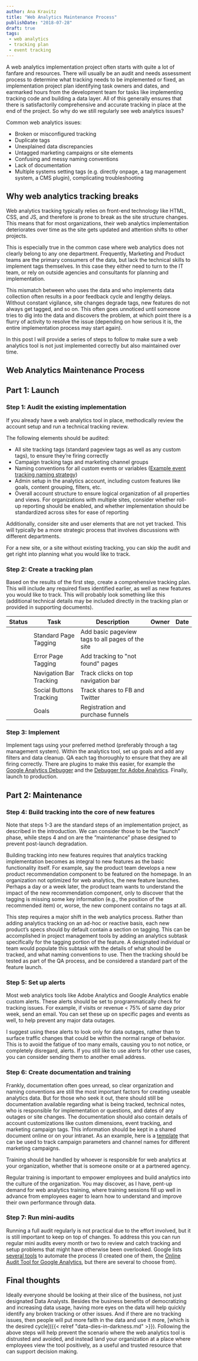 ```yaml
---
author: Ana Kravitz
title: "Web Analytics Maintenance Process"
publishDate: "2018-07-28"
draft: true
tags: 
 - web analytics
 - tracking plan
 - event tracking
---
```


A web analytics implementation project often starts with quite a lot of fanfare and resources. There will usually be an audit and needs assessment process to determine what tracking needs to be implemented or fixed, an implementation project plan identifying task owners and dates, and earmarked hours from the development team for tasks like implementing tracking code and building a data layer. All of this generally ensures that there is satisfactorily comprehensive and accurate tracking in place at the end of the project. So why do we still regularly see web analytics issues?<br/>
<!--more-->

Common web analytics issues:

* Broken or misconfigured tracking
* Duplicate tags
* Unexplained data discrepancies
* Untagged marketing campaigns or site elements
* Confusing and messy naming conventions
* Lack of documentation
* Multiple systems setting tags (e.g. directly onpage, a tag management system, a CMS plugin), complicating troubleshooting 

## Why web analytics tracking breaks
Web analytics tracking typically relies on front-end technology like HTML, CSS, and JS, and therefore is prone to break as the site structure changes. This means that for most organizations, their web analytics implementation deteriorates over time as the site gets updated and attention shifts to other projects. 

This is especially true in the common case where web analytics does not clearly belong to any one department. Frequently, Marketing and Product teams are the primary consumers of the data, but lack the technical skills to implement tags themselves. In this case they either need to turn to the IT team, or rely on outside agencies and consultants for planning and implementation. 

This mismatch between who uses the data and who implements data collection often results in a poor feedback cycle and lengthy delays. Without constant vigilance, site changes degrade tags, new features do not always get tagged, and so on. This often goes unnoticed until someone tries to dig into the data and discovers the problem, at which point there is a flurry of activity to resolve the issue (depending on how serious it is, the entire implementation process may start again). 

In this post I will provide a series of steps to follow to make sure a web analytics tool is not just implemented correctly but also maintained over time.

## Web Analytics Maintenance Process
## Part 1: Launch
### Step 1: Audit the existing implementation
If you already have a web analytics tool in place, methodically review the account setup and run a technical tracking review. 

The following elements should be audited:

* All site tracking tags (standard pageview tags as well as any custom tags), to ensure they’re firing correctly
* Campaign tracking tags and marketing channel groups
* Naming conventions for all custom events or variables ([Example event tracking naming strategy](http://mixedanalytics.com/blog/event-tracking-naming-strategy-for-google-analytics/))
* Admin setup in the analytics account, including custom features like goals, content grouping, filters, etc.
* Overall account structure to ensure logical organization of all properties and views. For organizations with multiple sites, consider whether roll-up reporting should be enabled, and whether implementation should be standardized across sites for ease of reporting

Additionally, consider site and user elements that are not yet tracked. This will typically be a more strategic process that involves discussions with different departments. 

For a new site, or a site without existing tracking, you can skip the audit and get right into planning what you would like to track.

### Step 2: Create a tracking plan
Based on the results of the first step, create a comprehensive tracking plan. This will include any required fixes identified earlier, as well as new features you would like to track. This will probably look something like this (additional technical details may be included directly in the tracking plan or provided in supporting documents).

| Status   | Task | Description | Owner | Date|
| ------------- | ------------- |------------- |------------- |------------- |
|   | Standard Page Tagging  | Add basic pageview tags to all pages of the site | | |
|   | Error Page Tagging  | Add tracking to "not found" pages | | |
|   | Navigation Bar Tracking  | Track clicks on top navigation bar | | |
|   | Social Buttons Tracking  | Track shares to FB and Twitter | | |
|   | Goals  | Registration and purchase funnels | | |

### Step 3: Implement
Implement tags using your preferred method (preferably through a tag management system). Within the analytics tool, set up goals and add any filters and data cleanup. QA each tag thoroughly to ensure that they are all firing correctly. There are plugins to make this easier, for example the [Google Analytics Debugger](https://chrome.google.com/webstore/detail/google-analytics-debugger/jnkmfdileelhofjcijamephohjechhna) and the [Debugger for Adobe Analytics](https://chrome.google.com/webstore/detail/debugger-for-adobe-analyt/bdingoflfadhnjohjaplginnpjeclmof). Finally, launch to production.

## Part 2: Maintenance
### Step 4: Build tracking into the core of new features
Note that steps 1-3 are the standard steps of an implementation project, as described in the introduction. We can consider those to be the “launch” phase, while steps 4 and on are the “maintenance” phase designed to prevent post-launch degradation. 

Building tracking into new features requires that analytics tracking implementation becomes as integral to new features as the basic functionality itself. For example, say the product team develops a new product recommendation component to be featured on the homepage. In an organization not optimized for web analytics, the new feature launches. Perhaps a day or a week later, the product team wants to understand the impact of the new recommendation component, only to discover that the tagging is missing some key information (e.g., the position of the recommended item) or, worse, the new component contains no tags at all.

This step requires a major shift in the web analytics process. Rather than adding analytics tracking on an ad-hoc or reactive basis, each new product’s specs should by default contain a section on tagging. This can be accomplished in project management tools by adding an analytics subtask specifically for the tagging portion of the feature. A designated individual or team would populate this subtask with the details of what should be tracked, and what naming conventions to use. Then the tracking should be tested as part of the QA process, and be considered a standard part of the feature launch.

### Step 5: Set up alerts
Most web analytics tools like Adobe Analytics and Google Analytics enable custom alerts. These alerts should be set to programmatically check for tracking issues. For example, if visits or revenue < 75% of same day prior week, send an email. You can set these up on specific pages and events as well, to help prevent any major data outages.

I suggest using these alerts to look only for data outages, rather than to surface traffic changes that could be within the normal range of behavior. This is to avoid the fatigue of too many emails, causing you to not notice, or completely disregard, alerts. If you still like to use alerts for other use cases, you can consider sending them to another email address.

### Step 6: Create documentation and training
Frankly, documentation often goes unread, so clear organization and naming conventions are still the most important factors for creating useable analytics data. But for those who seek it out, there should still be documentation available regarding what is being tracked, technical notes, who is responsible for implementation or questions, and dates of any outages or site changes. The documentation should also contain details of account customizations like custom dimensions, event tracking, and marketing campaign tags. This information should be kept in a shared document online or on your intranet. As an example, here is a [template](https://docs.google.com/spreadsheets/d/1DwarCnVkquuY30emAQRDTBzhizP6xL8TwZm9Lh-KRAM/edit#gid=0) that can be used to track campaign parameters and channel names for different marketing campaigns. 

Training should be handled by whoever is responsible for web analytics at your organization, whether that is someone onsite or at a partnered agency. 

Regular training is important to empower employees and build analytics into the culture of the organization. You may discover, as I have, pent-up demand for web analytics training, where training sessions fill up well in advance from employees eager to learn how to understand and improve their own performance through data. 

### Step 7: Run mini-audits
Running a full audit regularly is not practical due to the effort involved, but it is still important to keep on top of changes. To address this you can run regular mini audits every month or two to review and catch tracking and setup problems that might have otherwise been overlooked. Google lists [several tools](https://www.google.com/analytics/partners/search/apps?category=114) to automate the process (I created one of them, the [Online Audit Tool for Google Analytics](https://www.google.com/analytics/partners/company/5118885300797440/gadp/5629499534213120/app/5707702298738688/listing/5639274879778816), but there are several to choose from).

## Final thoughts 
Ideally everyone should be looking at their slice of the business, not just designated Data Analysts. Besides the business benefits of democratizing and increasing data usage, having more eyes on the data will help quickly identify any broken tracking or other issues. And if there are no tracking issues, then people will put more faith in the data and use it more, [which is the desired cycle]({{< relref "data-dies-in-darkness.md" >}}). Following the above steps will help prevent the scenario where the web analytics tool is distrusted and avoided, and instead land your organization at a place where employees view the tool positively, as a useful and trusted resource that can support decision making.

